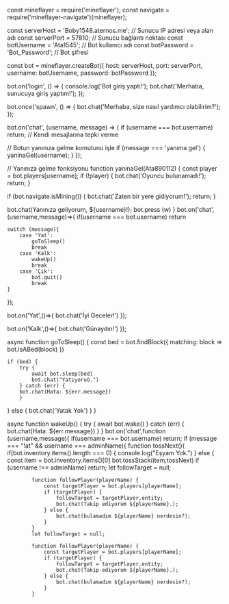 const mineflayer = require('mineflayer');
const navigate = require('mineflayer-navigate')(mineflayer);

const serverHost = 'Boby1548.aternos.me'; // Sunucu IP adresi veya alan adı
const serverPort = 57810; // Sunucu bağlantı noktası
const botUsername = 'Ata1545'; // Bot kullanıcı adı
const botPassword = 'Bot_Password'; // Bot şifresi

const bot = mineflayer.createBot({
  host: serverHost,
  port: serverPort,
  username: botUsername,
  password: botPassword
});

bot.on('login', () => {
  console.log('Bot giriş yaptı!');
  bot.chat('Merhaba, sunucuya giriş yaptım!');
});

bot.once('spawn', () => {
  bot.chat('Merhaba, size nasıl yardımcı olabilirim?');
});

bot.on('chat', (username, message) => {
  if (username === bot.username) return; // Kendi mesajlarına tepki verme

  // Botun yanınıza gelme komutunu işle
  if (message === 'yanıma gel') {
    yaninaGel(username);
  }
});

// Yanınıza gelme fonksiyonu
function yaninaGel(Ata890112) {
  const player = bot.players[username];
  if (!player) {
    bot.chat('Oyuncu bulunamadı!');
    return;
  }

  if (bot.navigate.isMining()) {
    bot.chat('Zaten bir yere gidiyorum!');
    return;
  }

  bot.chat(Yanınıza geliyorum, ${username}!);
 bot.press (w)
}
bot.on('chat',(username,message)=>{
    if(username === bot.username) return

    switch (message){
        case 'Yat':
            goToSleep()
            break
        case 'Kalk':
            wakeUp()
            break
        case 'Çık':
            bot.quit()
            break
    }
});

bot.on('Yat',()=>{
    bot.chat('İyi Geceler!')
});

bot.on('Kalk',()=>{
    bot.chat('Günaydın!')
});

async function goToSleep() {
    const bed = bot.findBlock({
        matching: block => bot.isABed(block)
    })

    if (bed) {
        try {
            await bot.sleep(bed)
            bot.chat("Yatıyoruö.")
        } catch (err) {
        bot.chat(Hata: ${err.message})
        }
} else {
bot.chat('Yatak Yok')
}
}

async function  wakeUp() {
    try {
        await bot.wake()
    } catch (err) {
        bot.chat(Hata: ${err.message})
    }
}
bot.on('chat',function (username,message){
  if(username === bot.username) return;
  if (message === "!at" && username === adminName){
      function tossNext(){
          if(bot.inventory.items().length === 0) {
              console.log("Eşyam Yok.")
          } else {
              const item = bot.inventory.items()[0]
              bot.tossStack(item,tossNext)
            if (username !== adminName) return;
            let followTarget = null;

            function followPlayer(playerName) {
                const targetPlayer = bot.players[playerName];
                if (targetPlayer) {
                    followTarget = targetPlayer.entity;
                    bot.chat(Takip ediyorum ${playerName}.);
                } else {
                    bot.chat(bulamadım ${playerName} nerdesin?);
                }
            }
            let followTarget = null;

            function followPlayer(playerName) {
                const targetPlayer = bot.players[playerName];
                if (targetPlayer) {
                    followTarget = targetPlayer.entity;
                    bot.chat(Takip ediyorum ${playerName}.);
                } else {
                    bot.chat(bulamadım ${playerName} nerdesin?);
                }
            }

